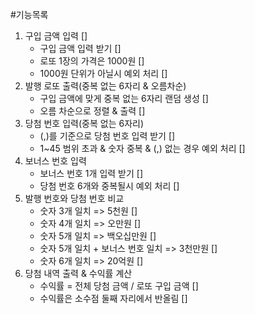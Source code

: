 #기능목록
1. 구입 금액 입력 []
    - 구입 금액 입력 받기 []
    - 로또 1장의 가격은 1000원 []
    - 1000원 단위가 아닐시 예외 처리 []
2. 발행 로또 출력(중복 없는 6자리 & 오름차순)
   - 구입 금액에 맞게 중복 없는 6자리 랜덤 생성 []
   - 오름 차순으로 정렬 & 출력 []
3. 당첨 번호 입력(중복 없는 6자리)
    - (,)를 기준으로 당첨 번호 입력 받기 []
    - 1~45 범위 초과 & 숫자 중복 & (,) 없는 경우 예외 처리 []
4. 보너스 번호 입력
    - 보너스 번호 1개 입력 받기 []
    - 당첨 번호 6개와 중복될시 예외 처리 []
5. 발행 번호와 당첨 번호 비교
    - 숫자 3개 일치 => 5천원 []
    - 숫자 4개 일치 => 오만원 []
    - 숫자 5개 일치 => 백오십만원 []
    - 숫자 5개 일치 + 보너스 번호 일치 => 3천만원 []
    - 숫자 6개 일치 => 20억원 []
6. 당첨 내역 출력 & 수익률 계산
    - 수익률 = 전체 당첨 금액 / 로또 구입 금액 []
    - 수익률은 소수점 둘째 자리에서 반올림 []
   




